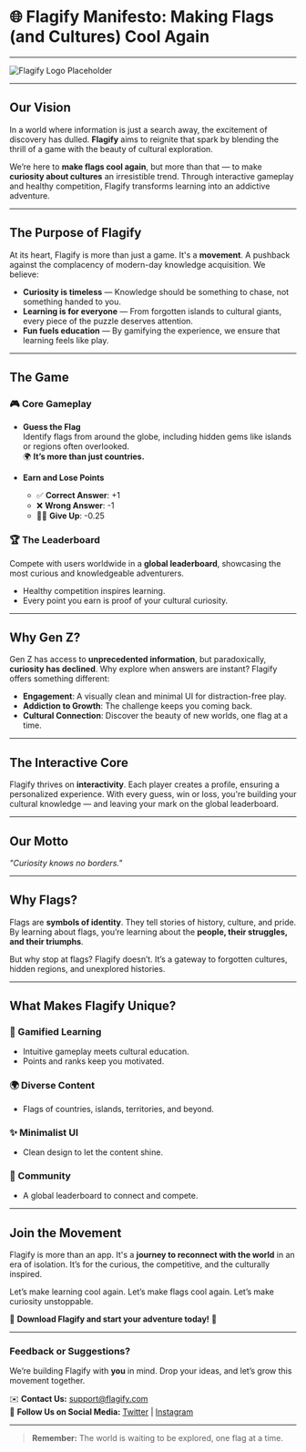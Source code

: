 # 🌐 **Flagify Manifesto: Making Flags (and Cultures) Cool Again**

---

![Flagify Logo Placeholder](#)

---

## **Our Vision**

In a world where information is just a search away, the excitement of discovery has dulled. **Flagify** aims to reignite that spark by blending the thrill of a game with the beauty of cultural exploration.

We’re here to **make flags cool again**, but more than that — to make **curiosity about cultures** an irresistible trend. Through interactive gameplay and healthy competition, Flagify transforms learning into an addictive adventure.

---

## **The Purpose of Flagify**

At its heart, Flagify is more than just a game. It's a **movement**. A pushback against the complacency of modern-day knowledge acquisition. We believe:

- **Curiosity is timeless** — Knowledge should be something to chase, not something handed to you.
- **Learning is for everyone** — From forgotten islands to cultural giants, every piece of the puzzle deserves attention.
- **Fun fuels education** — By gamifying the experience, we ensure that learning feels like play.

---

## **The Game**

### **🎮 Core Gameplay**
- **Guess the Flag**  
  Identify flags from around the globe, including hidden gems like islands or regions often overlooked.  
  🌍 **It’s more than just countries.**

- **Earn and Lose Points**  
  - ✅ **Correct Answer**: +1  
  - ❌ **Wrong Answer**: -1  
  - 🙅‍♂️ **Give Up**: -0.25  

### **🏆 The Leaderboard**
Compete with users worldwide in a **global leaderboard**, showcasing the most curious and knowledgeable adventurers.  

- Healthy competition inspires learning.  
- Every point you earn is proof of your cultural curiosity.  

---

## **Why Gen Z?**

Gen Z has access to **unprecedented information**, but paradoxically, **curiosity has declined**. Why explore when answers are instant? Flagify offers something different:  
- **Engagement**: A visually clean and minimal UI for distraction-free play.  
- **Addiction to Growth**: The challenge keeps you coming back.  
- **Cultural Connection**: Discover the beauty of new worlds, one flag at a time.

---

## **The Interactive Core**

Flagify thrives on **interactivity**. Each player creates a profile, ensuring a personalized experience. With every guess, win or loss, you're building your cultural knowledge — and leaving your mark on the global leaderboard.

---

## **Our Motto**

*"Curiosity knows no borders."*

---

## **Why Flags?**

Flags are **symbols of identity**. They tell stories of history, culture, and pride. By learning about flags, you’re learning about the **people, their struggles, and their triumphs**.  

But why stop at flags? Flagify doesn’t. It’s a gateway to forgotten cultures, hidden regions, and unexplored histories.

---

## **What Makes Flagify Unique?**

### **🚀 Gamified Learning**
- Intuitive gameplay meets cultural education.  
- Points and ranks keep you motivated.

### **🌍 Diverse Content**
- Flags of countries, islands, territories, and beyond.

### **✨ Minimalist UI**
- Clean design to let the content shine.

### **🤝 Community**
- A global leaderboard to connect and compete.

---

## **Join the Movement**

Flagify is more than an app. It's a **journey to reconnect with the world** in an era of isolation. It’s for the curious, the competitive, and the culturally inspired.

Let’s make learning cool again. Let’s make flags cool again. Let’s make curiosity unstoppable.

🌟 **Download Flagify and start your adventure today!** 🌟

---

### **Feedback or Suggestions?**
We’re building Flagify with **you** in mind. Drop your ideas, and let’s grow this movement together.

✉️ **Contact Us:** support@flagify.com  
📍 **Follow Us on Social Media:** [Twitter](#) | [Instagram](#)

---

> **Remember:** The world is waiting to be explored, one flag at a time.  
